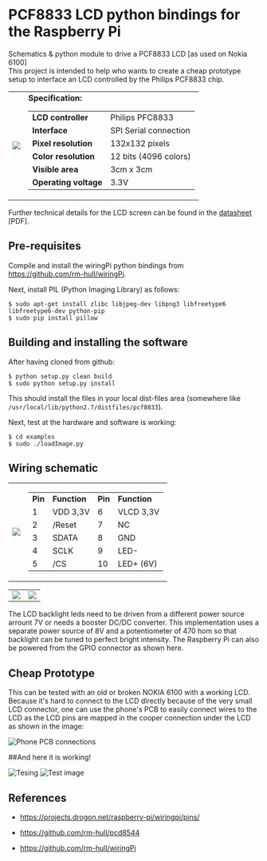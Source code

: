 PCF8833 LCD python bindings for the Raspberry Pi
=======

Schematics &amp; python module to drive a PCF8833 LCD [as used on Nokia 6100] <br/>
This project is intended to help who wants to create a cheap prototype setup to interface an LCD controlled by the Philips PCF8833 chip.

<table>
  <tr>
    <td>
      <img src="https://raw.github.com/engpedrorafael/pcf8833/master/doc/images/LCD6100.jpg"/>
    </td>
    <td>
      <strong>Specification:</strong>
      <table>
      <tr><td><strong>LCD controller</strong></td><td>Philips PFC8833</td></tr>
      <tr><td><strong>Interface</strong></td><td>SPI Serial connection</td></tr>
      <tr><td><strong>Pixel resolution</strong></td><td>132x132 pixels</td></tr>
      <tr><td><strong>Color resolution</strong></td><td>12 bits (4096 colors)</td></tr>
      <tr><td><strong>Visible area</strong></td><td>3cm x 3cm</td></tr>
      <tr><td><strong>Operating voltage</strong></td><td>3.3V</td></tr>
      </table>
    </td>
  </tr>
</table>

Further technical details for the LCD screen can be found in the 
[datasheet](https://raw.github.com/engpedrorafael/pcf8833/master/doc/PCF8833.pdf) [PDF].

Pre-requisites
--------------
Compile and install the wiringPi python bindings from https://github.com/rm-hull/wiringPi. 

Next, install PIL (Python Imaging Library) as follows:

    
    $ sudo apt-get install zlibc libjpeg-dev libpng3 libfreetype6 libfreetype6-dev python-pip
    $ sudo pip install pillow

Building and installing the software
------------------------------------
After having cloned from github:

    $ python setup.py clean build
    $ sudo python setup.py install

This should install the files in your local dist-files area (somewhere
like `/usr/local/lib/python2.7/distfiles/pcf8833`).

Next, test at the hardware and software is working:

    $ cd examples
    $ sudo ./loadImage.py

Wiring schematic
----------------
<table>
  <tr>
    <td>
      <img src="https://raw.github.com/engpedrorafael/pcf8833/master/doc/images/lcdpinout.jpg"/>
    </td>
    <td>
      <table>
        <tr><td><strong>Pin<strong></td><td><strong>Function</strong></td><td><strong>Pin<strong></td><td><strong>Function</strong></td></tr>
        <tr><td>1</td><td>VDD 3,3V</td><td>6</td><td>VLCD 3,3V</td></tr>
        <tr><td>2</td><td>/Reset</td><td>7</td><td>NC</td></tr>
        <tr><td>3</td><td>SDATA</td><td>8</td><td>GND</td></tr>
        <tr><td>4</td><td>SCLK</td><td>9</td><td>LED-</td></tr>
        <tr><td>5</td><td>/CS</td><td>10</td><td>LED+ (6V)</td></tr>
      </table>
    </td>
  </tr>
</table>
<table>
  <tr>
    <td>
      <img src="https://raw.github.com/engpedrorafael/pcf8833/master/doc/images/GPIOs.png"/>
    </td>
    <td>
      <img src="https://raw.github.com/engpedrorafael/pcf8833/master/doc/images/shematics.png"/>
    </td>
  </tr>
</table>
The LCD backlight leds need to be driven from a different power source arrount 7V or needs a booster DC/DC converter.
This implementation uses a separate power source of 8V and a potentiometer of 470 hom so that backlight can be tuned to perfect bright intensity.  
The Raspberry Pi can also be powered from the GPIO connector as shown here.

Cheap Prototype
-----------------
This can be tested with an old or broken NOKIA 6100 with a working LCD. Because it's hard to connect to the LCD directly because of the very small LCD connector, one can use the phone's PCB to easily connect wires to the LCD as the LCD pins are mapped in the cooper connection under the LCD as shown in the image:

![Phone PCB connections](https://raw.github.com/engpedrorafael/pcf8833/master/doc/images/phonePCB.jpg)

##And here it is working!

![Tesing](https://raw.github.com/engpedrorafael/pcf8833/master/doc/images/prototype.jpg)
![Test image](https://raw.github.com/engpedrorafael/pcf8833/master/doc/images/testImage.jpg)  


References
----------
* https://projects.drogon.net/raspberry-pi/wiringpi/pins/

* https://github.com/rm-hull/pcd8544

* https://github.com/rm-hull/wiringPi
